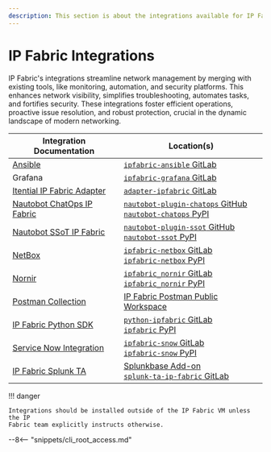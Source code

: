```yaml
---
description: This section is about the integrations available for IP Fabric.
---
```


# IP Fabric Integrations

IP Fabric's integrations streamline network management by merging with existing tools, like monitoring, automation, and
security platforms. This enhances network visibility, simplifies troubleshooting, automates tasks, and fortifies
security. These integrations foster efficient operations, proactive issue resolution, and robust protection, crucial in
the dynamic landscape of modern networking.

| Integration Documentation                                                                                  | Location(s)                                                                                                                                                       |
|------------------------------------------------------------------------------------------------------------| ----------------------------------------------------------------------------------------------------------------------------------------------------------------- |
| [Ansible](https://ipfabric-ansible.readthedocs.io/en/latest/)                                              | [`ipfabric-ansible` GitLab](https://gitlab.com/ip-fabric/integrations/ipfabric-ansible)                                                                           |
| Grafana                                                                                                    | [`ipfabric-grafana` GitLab](https://gitlab.com/ip-fabric/integrations/ipfabric-grafana)                                                                           |
| [Itential IP Fabric Adapter](https://www.itential.com/tech-partners/ipfabric/)                             | [`adapter-ipfabric` GitLab](https://gitlab.com/itentialopensource/adapters/telemetry-analytics/adapter-ipfabric)                                                  |
| [Nautobot ChatOps IP Fabric](https://docs.nautobot.com/projects/chatops/en/latest/user/ipfabric_commands/) | [`nautobot-plugin-chatops` GitHub](https://github.com/nautobot/nautobot-plugin-chatops)<br/>[`nautobot-chatops` PyPI](https://pypi.org/project/nautobot-chatops/) |
| [Nautobot SSoT IP Fabric](https://docs.nautobot.com/projects/ssot/en/latest/user/integrations/ipfabric/)   | [`nautobot-plugin-ssot` GitHub](https://github.com/nautobot/nautobot-plugin-ssot)<br/>[`nautobot-ssot` PyPI](https://pypi.org/project/nautobot-ssot/)             |
| [NetBox](netbox/index.md)                                                                                  | [`ipfabric-netbox` GitLab](https://gitlab.com/ip-fabric/integrations/ipfabric-netbox)<br/>[`ipfabric-netbox` PyPI](https://pypi.org/project/ipfabric-netbox/)     |
| [Nornir](nornir/index.md)                                                                                  | [`ipfabric_nornir` GitLab](https://gitlab.com/ip-fabric/integrations/ipfabric_nornir)<br/>[`ipfabric_nornir` PyPI](https://pypi.org/project/ipfabric_nornir/)     |
| [Postman Collection](postman/index.md)                                                                     | [IP Fabric Postman Public Workspace](https://www.postman.com/ipfabric/workspace/ip-fabric-public-workspace/overview)                                              |
| [IP Fabric Python SDK](python/index.md)                                                                    | [`python-ipfabric` GitLab](https://gitlab.com/ip-fabric/integrations/python-ipfabric)<br/>[`ipfabric` PyPI](https://pypi.org/project/ipfabric/)                   |
| [Service Now Integration](service-now/index.md)                                                            | [`ipfabric-snow` GitLab](https://gitlab.com/ip-fabric/integrations/ipfabric-snow)<br/>[`ipfabric-snow` PyPI](https://pypi.org/project/ipfabric-snow/)             |
| [IP Fabric Splunk TA](splunk/index.md)                                                                     | [Splunkbase Add-on](https://splunkbase.splunk.com/app/6707)<br/>[`splunk-ta-ip-fabric` GitLab](https://gitlab.com/ip-fabric/integrations/splunk-ta-ip-fabric)     |

!!! danger

    Integrations should be installed outside of the IP Fabric VM unless the IP
    Fabric team explicitly instructs otherwise.

--8<-- "snippets/cli_root_access.md"
